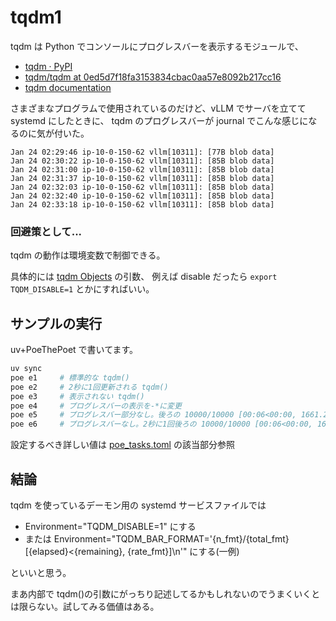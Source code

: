 # tqdm1

tqdm は Python でコンソールにプログレスバーを表示するモジュールで、

- [tqdm · PyPI](https://pypi.org/project/tqdm/)
- [tqdm/tqdm at 0ed5d7f18fa3153834cbac0aa57e8092b217cc16](https://github.com/tqdm/tqdm/tree/0ed5d7f18fa3153834cbac0aa57e8092b217cc16)
- [tqdm documentation](https://tqdm.github.io/)

さまざまなプログラムで使用されているのだけど、vLLM でサーバを立てて systemd にしたときに、
tqdm のプログレスバーが journal でこんな感じになるのに気が付いた。

```console
Jan 24 02:29:46 ip-10-0-150-62 vllm[10311]: [77B blob data]
Jan 24 02:30:22 ip-10-0-150-62 vllm[10311]: [85B blob data]
Jan 24 02:31:00 ip-10-0-150-62 vllm[10311]: [85B blob data]
Jan 24 02:31:37 ip-10-0-150-62 vllm[10311]: [85B blob data]
Jan 24 02:32:03 ip-10-0-150-62 vllm[10311]: [85B blob data]
Jan 24 02:32:40 ip-10-0-150-62 vllm[10311]: [85B blob data]
Jan 24 02:33:18 ip-10-0-150-62 vllm[10311]: [85B blob data]
```

### 回避策として...

tqdm の動作は環境変数で制御できる。

具体的には [tqdm Objects](https://tqdm.github.io/docs/tqdm/#tqdm-objects) の引数、
例えば disable だったら `export TQDM_DISABLE=1` とかにすればいい。

## サンプルの実行

uv+PoeThePoet で書いてます。

```sh
uv sync
poe e1     # 標準的な tqdm()
poe e2     # 2秒に1回更新される tqdm()
poe e3     # 表示されない tqdm()
poe e4     # プログレスバーの表示を-*に変更
poe e5     # プログレスバー部分なし。後ろの 10000/10000 [00:06<00:00, 1661.24it/s] のとこだけ
poe e6     # プログレスバーなし。2秒に1回後ろの 10000/10000 [00:06<00:00, 1661.24it/s] のとこだけ行出力
```

設定するべき詳しい値は
[poe_tasks.toml](poe_tasks.toml)
の該当部分参照

## 結論

tqdm を使っているデーモン用の
systemd サービスファイルでは

- Environment="TQDM_DISABLE=1" にする
- または Environment="TQDM_BAR_FORMAT='{n_fmt}/{total_fmt}[{elapsed}<{remaining}, {rate_fmt}]\n'" にする(一例)

といいと思う。

まあ内部で tqdm()の引数にがっちり記述してるかもしれないのでうまくいくとは限らない。試してみる価値はある。
